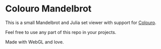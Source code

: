 # Colouro Mandelbrot

This is a small Mandelbrot and Julia set viewer with support for [Colouro](https://colouroapp.com/). 

Feel free to use any part of this repo in your projects.

Made with WebGL and love.
